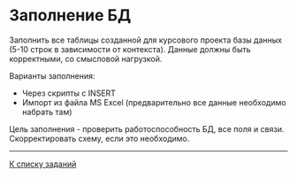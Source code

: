# Заполнение БД

Заполнить все таблицы созданной для курсового проекта базы данных (5-10 строк в зависимости от контекста).
Данные должны быть корректными, со смысловой нагрузкой.

Варианты заполнения:
* Через скрипты с INSERT
* Импорт из файла MS Excel (предварительно все данные необходимо набрать там) 

Цель заполнения - проверить работоспособность БД, все поля и связи. Скорректировать схему, если это необходимо.

---

[К списку заданий](../../program-2-project.md)
